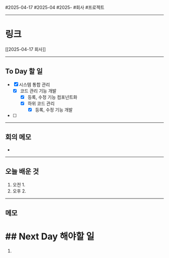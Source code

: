 #2025-04-17 #2025-04 #2025- 
#회사 #프로젝트


------
# 링크 
[[2025-04-17 회사]]

---
## To Day 할 일
- [x] 시스템 통합 관리 
    - [x] 코드 관리 기능 개발
        - [x] 등록, 수정 기능 컴포넌트화
        - [x] 하위 코드 관리 
            - [x] 등록, 수정 기능 개발 
- [ ] 
---
## 회의 메모
- 
---
## 오늘 배운 것
1. 오전
    1. 
2. 오후
    2. 
---
## 메모


# ## Next Day 해야할 일
1. 
